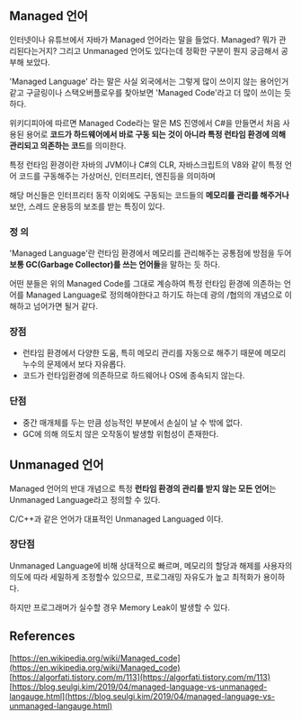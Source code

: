 ## Managed 언어

인터넷이나 유튜브에서 자바가 Managed 언어라는 말을 들었다. Managed? 뭐가 관리된다는거지? 그리고 Unmanaged 언어도 있다는데 정확한 구분이 뭔지 궁금해서 공부해 보았다. 

'Managed Language' 라는 말은 사실 외국에서는 그렇게 많이 쓰이지 않는 용어인거 같고 구글링이나 스택오버플로우를 찾아보면 'Managed Code'라고 더 많이 쓰이는 듯하다.

위키디피아에 따르면 Managed Code라는 말은 MS 진영에서 C#을 만들면서 처음 사용된 용어로 **코드가 하드웨어에서 바로 구동 되는 것이 아니라 특정 런타임 환경에 의해 관리되고 의존하는 코드**를 의미한다. 

특정 런타임 환경이란 자바의 JVM이나 C#의 CLR, 자바스크립트의 V8와 같이 특정 언어 코드를 구동해주는 가상머신, 인터프리터, 엔진등을 의미하며 

해당 머신들은 인터프리터 동작 이외에도 구동되는 코드들의 **메모리를 관리를 해주거나** 보안, 스레드 운용등의 보조를 받는 특징이 있다.

### 정 의

'Managed Language'란 런타임 환경에서 메모리를 관리해주는 공통점에 방점을 두어 **보통 GC(Garbage Collector)를 쓰는 언어들**을 말하는 듯 하다. 

어떤 분들은 위의 Managed Code를 그대로 계승하여 특정 런타임 환경에 의존하는 언어를 Managed Language로 정의해야한다고 하기도 하는데 광의 /협의의 개념으로 이해하고 넘어가면 될거 같다. 

### 장점
- 런타임 환경에서 다양한 도움, 특히 메모리 관리를 자동으로 해주기 때문에 메모리 누수의 문제에서 보다 자유롭다.
- 코드가 런타임환경에 의존하므로 하드웨어나 OS에 종속되지 않는다.

### 단점
- 중간 매개체를 두는 만큼 성능적인 부분에서 손실이 날 수 밖에 없다.
- GC에 의해 의도치 않은 오작동이 발생할 위험성이 존재한다.

## Unmanaged 언어
Managed 언어의 반대 개념으로 특정 **런타임 환경의 관리를 받지 않는 모든 언어**는 Unmanaged Language라고 정의할 수 있다.

C/C++과 같은 언어가 대표적인 Unmanaged Languaged 이다.

### 장단점
Unmanaged Language에 비해 상대적으로 빠르며, 메모리의 할당과 해제를 사용자의 의도에 따라 세밀하게 조정할수 있으므로, 프로그래밍 자유도가 높고 최적화가 용이하다.

하지만 프로그래머가 실수할 경우 Memory Leak이 발생할 수 있다.

## References
[https://en.wikipedia.org/wiki/Managed_code](https://en.wikipedia.org/wiki/Managed_code)
[https://algorfati.tistory.com/m/113](https://algorfati.tistory.com/m/113)
[https://blog.seulgi.kim/2019/04/managed-language-vs-unmanaged-langauge.html](https://blog.seulgi.kim/2019/04/managed-language-vs-unmanaged-langauge.html)